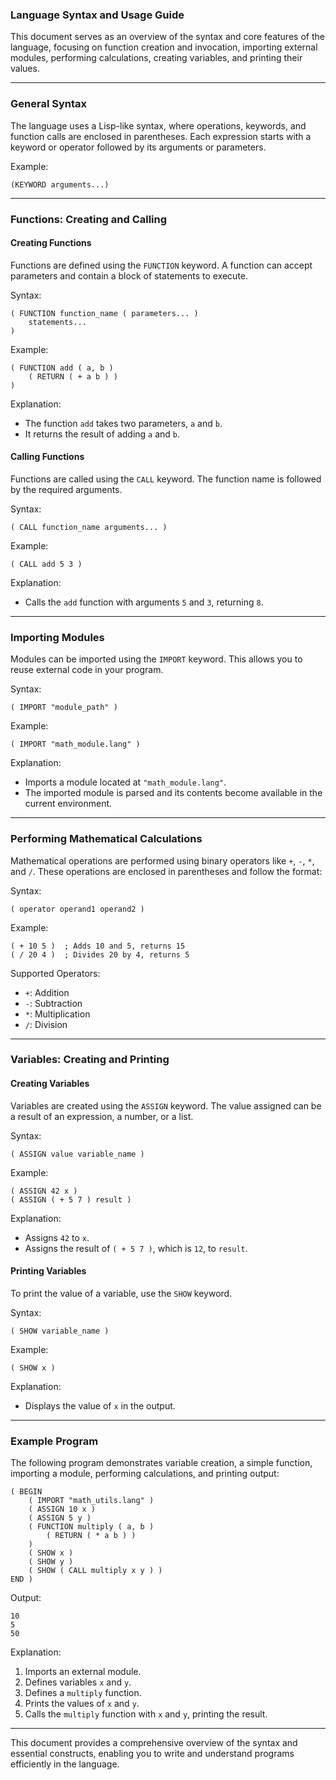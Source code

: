 ### Language Syntax and Usage Guide

This document serves as an overview of the syntax and core features of the language, focusing on function creation and invocation, importing external modules, performing calculations, creating variables, and printing their values.

---

### General Syntax
The language uses a Lisp-like syntax, where operations, keywords, and function calls are enclosed in parentheses. Each expression starts with a keyword or operator followed by its arguments or parameters.

Example:
```
(KEYWORD arguments...)
```

---

### Functions: Creating and Calling

#### Creating Functions
Functions are defined using the `FUNCTION` keyword. A function can accept parameters and contain a block of statements to execute.

Syntax:
```
( FUNCTION function_name ( parameters... )
    statements...
)
```

Example:
```
( FUNCTION add ( a, b )
    ( RETURN ( + a b ) )
)
```

Explanation:
- The function `add` takes two parameters, `a` and `b`.
- It returns the result of adding `a` and `b`.

#### Calling Functions
Functions are called using the `CALL` keyword. The function name is followed by the required arguments.

Syntax:
```
( CALL function_name arguments... )
```

Example:
```
( CALL add 5 3 )
```

Explanation:
- Calls the `add` function with arguments `5` and `3`, returning `8`.

---

### Importing Modules

Modules can be imported using the `IMPORT` keyword. This allows you to reuse external code in your program.

Syntax:
```
( IMPORT "module_path" )
```

Example:
```
( IMPORT "math_module.lang" )
```

Explanation:
- Imports a module located at `"math_module.lang"`.
- The imported module is parsed and its contents become available in the current environment.

---

### Performing Mathematical Calculations

Mathematical operations are performed using binary operators like `+`, `-`, `*`, and `/`. These operations are enclosed in parentheses and follow the format:

Syntax:
```
( operator operand1 operand2 )
```

Example:
```
( + 10 5 )  ; Adds 10 and 5, returns 15
( / 20 4 )  ; Divides 20 by 4, returns 5
```

Supported Operators:
- `+`: Addition
- `-`: Subtraction
- `*`: Multiplication
- `/`: Division

---

### Variables: Creating and Printing

#### Creating Variables
Variables are created using the `ASSIGN` keyword. The value assigned can be a result of an expression, a number, or a list.

Syntax:
```
( ASSIGN value variable_name )
```

Example:
```
( ASSIGN 42 x )
( ASSIGN ( + 5 7 ) result )
```

Explanation:
- Assigns `42` to `x`.
- Assigns the result of `( + 5 7 )`, which is `12`, to `result`.

#### Printing Variables
To print the value of a variable, use the `SHOW` keyword.

Syntax:
```
( SHOW variable_name )
```

Example:
```
( SHOW x )
```

Explanation:
- Displays the value of `x` in the output.

---

### Example Program
The following program demonstrates variable creation, a simple function, importing a module, performing calculations, and printing output:

```
( BEGIN
    ( IMPORT "math_utils.lang" )
    ( ASSIGN 10 x )
    ( ASSIGN 5 y )
    ( FUNCTION multiply ( a, b )
        ( RETURN ( * a b ) )
    )
    ( SHOW x )
    ( SHOW y )
    ( SHOW ( CALL multiply x y ) )
END )
```

Output:
```
10
5
50
```

Explanation:
1. Imports an external module.
2. Defines variables `x` and `y`.
3. Defines a `multiply` function.
4. Prints the values of `x` and `y`.
5. Calls the `multiply` function with `x` and `y`, printing the result.

---

This document provides a comprehensive overview of the syntax and essential constructs, enabling you to write and understand programs efficiently in the language.
